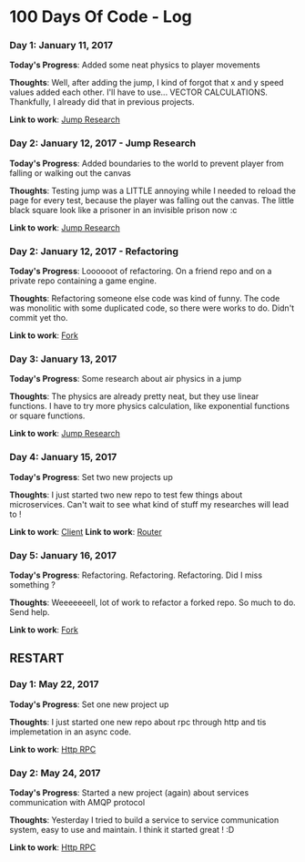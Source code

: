 # 100 Days Of Code - Log

### Day 1: January 11, 2017

**Today's Progress**: Added some neat physics to player movements

**Thoughts**: Well, after adding the jump, I kind of forgot that x and y speed values added each other. I'll have to use... VECTOR CALCULATIONS. Thankfully, I already did that in previous projects.

**Link to work**: [Jump Research](https://github.com/Hild-Franck/jump-research)

### Day 2: January 12, 2017 - Jump Research

**Today's Progress**: Added boundaries to the world to prevent player from falling or walking out the canvas

**Thoughts**: Testing jump was a LITTLE annoying while I needed to reload the page for every test, because the player was falling out the canvas. The little black square look like a prisoner in an invisible prison now :c

**Link to work**: [Jump Research](https://github.com/Hild-Franck/jump-research)

### Day 2: January 12, 2017 - Refactoring

**Today's Progress**: Loooooot of refactoring. On a friend repo and on a private repo containing a game engine.

**Thoughts**: Refactoring someone else code was kind of funny. The code was monolitic with some duplicated code, so there were works to do. Didn't commit yet tho.

**Link to work**: [Fork](https://github.com/Hild-Franck/hapi-cron-job)

### Day 3: January 13, 2017

**Today's Progress**: Some research about air physics in a jump

**Thoughts**: The physics are already pretty neat, but they use linear functions. I have to try more physics calculation, like exponential functions or square functions.

**Link to work**: [Jump Research](https://github.com/Hild-Franck/jump-research)

### Day 4: January 15, 2017

**Today's Progress**: Set two new projects up

**Thoughts**: I just started two new repo to test few things about microservices. Can't wait to see what kind of stuff my researches will lead to !

**Link to work**: [Client](https://github.com/Hild-Franck/BE-Project-client)
**Link to work**: [Router](https://github.com/Hild-Franck/BE-Project-router)

### Day 5: January 16, 2017

**Today's Progress**: Refactoring. Refactoring. Refactoring. Did I miss something ?

**Thoughts**: Weeeeeeell, lot of work to refactor a forked repo. So much to do. Send help.

**Link to work**: [Fork](https://github.com/Hild-Franck/hapi-cron-job)

## RESTART
### Day 1: May 22, 2017

**Today's Progress**: Set one new project up

**Thoughts**: I just started one new repo about rpc through http and tis implemetation in an async code.

**Link to work**: [Http RPC](https://github.com/Hild-Franck/http-rpc)

### Day 2: May 24, 2017

**Today's Progress**: Started a new project (again) about services communication with AMQP protocol

**Thoughts**: Yesterday I tried to build a service to service communication system, easy to use and maintain. I think it started great ! :D

**Link to work**: [Http RPC](https://github.com/Hild-Franck/amqplib-rpc-services)